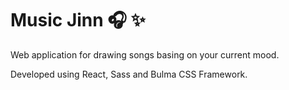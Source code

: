 # Music Jinn :headphones: :sparkles:

Web application for drawing songs basing on your current mood.

Developed using React, Sass and Bulma CSS Framework. 
